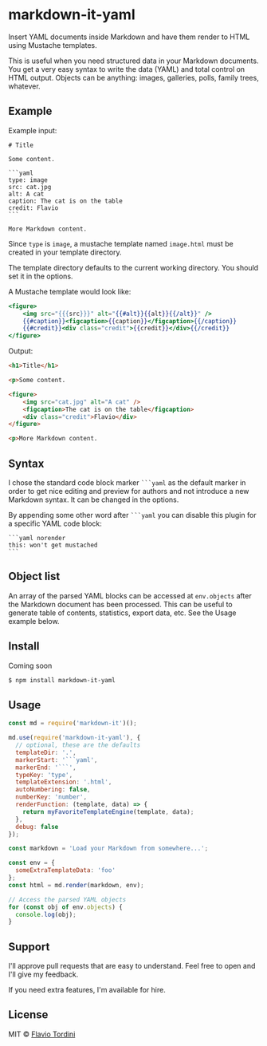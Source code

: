 # markdown-it-yaml

Insert YAML documents inside Markdown and have them render to HTML using Mustache templates.

This is useful when you need structured data in your Markdown documents. You get a very easy syntax to write the data (YAML) and total control on HTML output. Objects can be anything: images, galleries, polls, family trees, whatever.

## Example
Example input:

    # Title

    Some content.

    ```yaml
    type: image
    src: cat.jpg
    alt: A cat
    caption: The cat is on the table
    credit: Flavio
    ```

    More Markdown content.

Since `type` is `image`, a mustache template named `image.html` must be created in your template directory.

The template directory defaults to the current working directory. You should set it in the options.

A Mustache template would look like:

```handlebars
<figure>
    <img src="{{{src}}}" alt="{{#alt}}{{alt}}{{/alt}}" />
    {{#caption}}<figcaption>{{caption}}</figcaption>{{/caption}}
    {{#credit}}<div class="credit">{{credit}}</div>{{/credit}}
</figure>
```

Output:
```html
<h1>Title</h1>

<p>Some content.

<figure>
    <img src="cat.jpg" alt="A cat" />
    <figcaption>The cat is on the table</figcaption>
    <div class="credit">Flavio</div>
</figure>

<p>More Markdown content.
```

## Syntax

I chose the standard code block marker <code>```yaml</code> as the default marker in order to get nice editing and preview for authors and not introduce a new Markdown syntax. It can be changed in the options.

By appending some other word after <code>```yaml</code> you can disable this plugin for a specific YAML code block:

    ```yaml norender
    this: won't get mustached
    ```

## Object list

An array of the parsed YAML blocks can be accessed at `env.objects` after the Markdown document has been processed. This can be useful to generate table of contents, statistics, export data, etc. See the Usage example below.

## Install

Coming soon

```bash
$ npm install markdown-it-yaml
```

## Usage

```js
const md = require('markdown-it')();

md.use(require('markdown-it-yaml'), {
  // optional, these are the defaults
  templateDir: '.',
  markerStart: '```yaml',
  markerEnd: '```',
  typeKey: 'type',
  templateExtension: '.html',
  autoNumbering: false,
  numberKey: 'number',
  renderFunction: (template, data) => {
    return myFavoriteTemplateEngine(template, data);
  },
  debug: false
});

const markdown = 'Load your Markdown from somewhere...';

const env = {
  someExtraTemplateData: 'foo'
};
const html = md.render(markdown, env);

// Access the parsed YAML objects
for (const obj of env.objects) {
  console.log(obj);
}
```

## Support

I'll approve pull requests that are easy to understand. Feel free to open and I'll give my feedback.

If you need extra features, I'm available for hire.

## License

MIT © [Flavio Tordini](https://flavio.tordini.org/)
